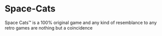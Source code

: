 # Space-Cats

Space Cats™ is a 100% original game and any kind of resemblance to any retro games are nothing but a coincidence
